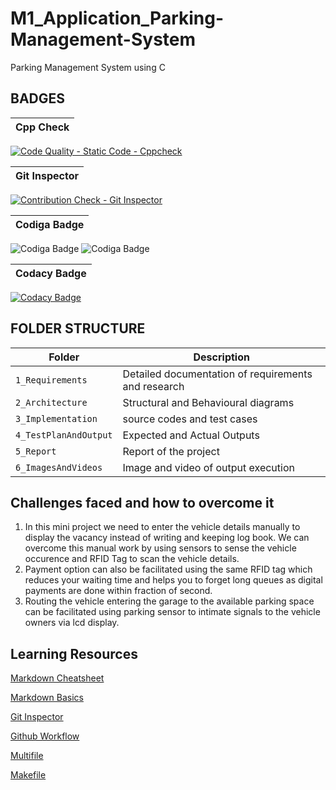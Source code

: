 # M1_Application_Parking-Management-System

Parking Management System using C

## BADGES

<!--- | Unit Testing |
|--------| 
[![C/C++ CI UnitTesting](https://github.com/Janevj-05/M1_Application_Parking-Management-System/actions/workflows/unit_testing.yml/badge.svg)](https://github.com/Janevj-05/M1_Application_Parking-Management-System/actions/workflows/unit_testing.yml) !-->

| Cpp Check |
|--------|
[![Code Quality - Static Code - Cppcheck](https://github.com/Janevj-05/M1_Application_Parking-Management-System/actions/workflows/cppcheck.yml/badge.svg)](https://github.com/Janevj-05/M1_Application_Parking-Management-System/actions/workflows/cppcheck.yml)

| Git Inspector |
|--------|
[![Contribution Check - Git Inspector](https://github.com/Janevj-05/M1_Application_Parking-Management-System/actions/workflows/gitinspector.yml/badge.svg)](https://github.com/Janevj-05/M1_Application_Parking-Management-System/actions/workflows/gitinspector.yml) 

| Codiga Badge |
|--------|
![Codiga Badge](https://api.codiga.io/project/29940/score/svg) 
![Codiga Badge](https://api.codiga.io/project/29940/status/svg)  

| Codacy Badge |
|--------|
[![Codacy Badge](https://app.codacy.com/project/badge/Grade/4a0a7dba5d37442887c0f819fb71ced6)](https://www.codacy.com/gh/Janevj-05/M1_Application_Parking-Management-System/dashboard?utm_source=github.com&amp;utm_medium=referral&amp;utm_content=Janevj-05/M1_Application_Parking-Management-System&amp;utm_campaign=Badge_Grade) 

## FOLDER STRUCTURE
| Folder | Description |
|--------|-------------|
| `1_Requirements`| Detailed documentation of requirements and research |
| `2_Architecture`| Structural and Behavioural diagrams|
| `3_Implementation`| source codes and test cases |
| `4_TestPlanAndOutput`| Expected and Actual Outputs  |
| `5_Report`| Report of the project |
| `6_ImagesAndVideos`| Image and video of output execution |

## Challenges faced and how to overcome it
1.   In this mini project we need to enter the vehicle details manually to display the vacancy instead of writing and keeping log book. We can overcome this manual work by using sensors to sense the vehicle occurence and RFID Tag to scan the vehicle details.
2.   Payment option can also be facilitated using the same RFID tag which reduces your waiting time and helps you to forget long queues as digital payments are done within fraction of second.
3.   Routing the vehicle entering the garage to the available parking space can be facilitated using parking sensor to intimate signals to the vehicle owners via lcd display.

## Learning Resources
[Markdown Cheatsheet](https://github.com/adam-p/markdown-here/wiki/Markdown-Cheatsheet)

[Markdown Basics](https://docs.github.com/en/github/writing-on-github/getting-started-with-writing-and-formatting-on-github/basic-writing-and-formatting-syntax)

[Git Inspector](https://github.com/ejwa/gitinspector)

[Github Workflow](https://lab.github.com/githubtraining/first-day-on-github)

[Multifile](https://softwareengineering.stackexchange.com/questions/401415/what-are-the-benefits-of-multi-file-programming)

[Makefile](https://youtu.be/O5mG8H36V44)
